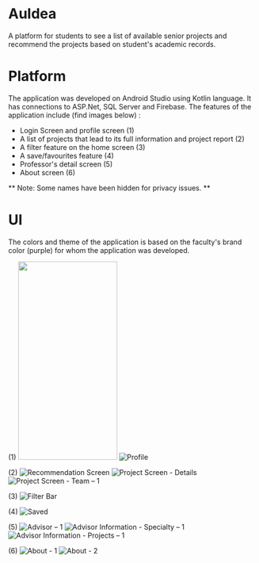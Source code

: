 # AuIdea
A platform for students to see a list of available senior projects and recommend the projects based on student's academic records.
# Platform
The application was developed on Android Studio using Kotlin language. It has connections to ASP.Net, SQL Server and Firebase.
The features of the application include (find images below) :
  - Login Screen and profile screen (1)
  - A list of projects that lead to its full information and project report (2)
  - A filter feature on the home screen (3)
  - A save/favourites feature (4)
  - Professor's detail screen (5)
  - About screen (6)

** Note: Some names have been hidden for privacy issues. **

# UI
The colors and theme of the application is based on the faculty's brand color (purple) for whom the application was developed. 

(1)
<img src="https://user-images.githubusercontent.com/74553566/149331735-d8d2d1f1-2c00-4fcb-8283-b62ca2931e31.png" width="200" height="400" />
![Profile](https://user-images.githubusercontent.com/74553566/149332177-04298430-3046-4195-8248-45699ce3a697.png)

(2)
![Recommendation Screen](https://user-images.githubusercontent.com/74553566/149331963-02f91751-9ecf-46f7-9049-589d88393ccf.png)
![Project Screen - Details](https://user-images.githubusercontent.com/74553566/149331959-da2c4b9c-f98e-45bc-b627-c2e2377c27ba.png)
![Project Screen - Team – 1](https://user-images.githubusercontent.com/74553566/149331965-3ef1bf28-bd5e-4c86-a1fa-ff7b5e1dfca5.png)

(3)
![Filter Bar](https://user-images.githubusercontent.com/74553566/149331998-817a2fe3-2470-40e5-b8f1-fcb4341b8f90.png)

(4)
![Saved](https://user-images.githubusercontent.com/74553566/149332028-c368503f-01df-42da-b6c4-f4c12a0e4702.png)

(5)
![Advisor – 1](https://user-images.githubusercontent.com/74553566/149332068-854a738a-dc5d-4fe6-8527-b89c42550ac9.png)
![Advisor Information - Specialty – 1](https://user-images.githubusercontent.com/74553566/149332084-58cecd7c-29ee-4f43-b7bc-ad6405a70e7e.png)
![Advisor Information - Projects – 1](https://user-images.githubusercontent.com/74553566/149332079-fd590f8f-308e-4c47-a307-b8efc144560c.png)

(6)
![About - 1](https://user-images.githubusercontent.com/74553566/149332116-3a170818-621c-4380-98bf-9a11c79ca511.png)
![About - 2](https://user-images.githubusercontent.com/74553566/149332125-f976773d-5e87-4c38-b905-54976561c45d.png)
